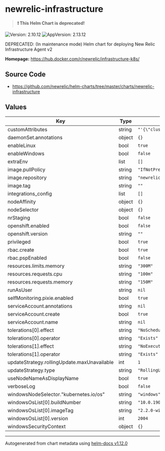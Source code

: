 # newrelic-infrastructure

> **:exclamation: This Helm Chart is deprecated!**

![Version: 2.10.12](https://img.shields.io/badge/Version-2.10.12-informational?style=flat-square) ![AppVersion: 2.13.12](https://img.shields.io/badge/AppVersion-2.13.12-informational?style=flat-square)

DEPRECATED: (In maintenance mode) Helm chart for deploying New Relic Infrastructure Agent v2

**Homepage:** <https://hub.docker.com/r/newrelic/infrastructure-k8s/>

## Source Code

* <https://github.com/newrelic/helm-charts/tree/master/charts/newrelic-infrastructure>

## Values

| Key | Type | Default | Description |
|-----|------|---------|-------------|
| customAttributes | string | `"'{\"clusterName\":\"$(CLUSTER_NAME)\"}'"` |  |
| daemonSet.annotations | object | `{}` |  |
| enableLinux | bool | `true` |  |
| enableWindows | bool | `false` |  |
| extraEnv | list | `[]` |  |
| image.pullPolicy | string | `"IfNotPresent"` |  |
| image.repository | string | `"newrelic/infrastructure-k8s"` |  |
| image.tag | string | `""` |  |
| integrations_config | list | `[]` |  |
| nodeAffinity | object | `{}` |  |
| nodeSelector | object | `{}` |  |
| nrStaging | bool | `false` |  |
| openshift.enabled | bool | `false` |  |
| openshift.version | string | `""` |  |
| privileged | bool | `true` |  |
| rbac.create | bool | `true` |  |
| rbac.pspEnabled | bool | `false` |  |
| resources.limits.memory | string | `"300M"` |  |
| resources.requests.cpu | string | `"100m"` |  |
| resources.requests.memory | string | `"150M"` |  |
| runAsUser | string | `nil` |  |
| selfMonitoring.pixie.enabled | bool | `true` |  |
| serviceAccount.annotations | string | `nil` |  |
| serviceAccount.create | bool | `true` |  |
| serviceAccount.name | string | `nil` |  |
| tolerations[0].effect | string | `"NoSchedule"` |  |
| tolerations[0].operator | string | `"Exists"` |  |
| tolerations[1].effect | string | `"NoExecute"` |  |
| tolerations[1].operator | string | `"Exists"` |  |
| updateStrategy.rollingUpdate.maxUnavailable | int | `1` |  |
| updateStrategy.type | string | `"RollingUpdate"` |  |
| useNodeNameAsDisplayName | bool | `true` |  |
| verboseLog | bool | `false` |  |
| windowsNodeSelector."kubernetes.io/os" | string | `"windows"` |  |
| windowsOsList[0].buildNumber | string | `"10.0.19041"` |  |
| windowsOsList[0].imageTag | string | `"2.2.0-windows-2004-alpha"` |  |
| windowsOsList[0].version | int | `2004` |  |
| windowsSecurityContext | object | `{}` |  |

----------------------------------------------
Autogenerated from chart metadata using [helm-docs v1.12.0](https://github.com/norwoodj/helm-docs/releases/v1.12.0)
